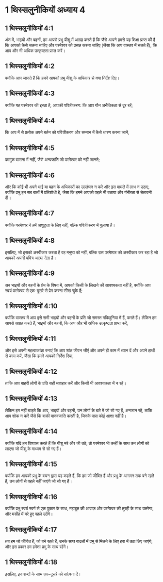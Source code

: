# 1 थिस्सलुनीकियों अध्याय 4

## 1 थिस्सलुनीकियों 4:1

अंत में, भाइयों और बहनों, हम आपसे प्रभु यीशु में आग्रह करते हैं कि जैसे आपने हमसे यह शिक्षा प्राप्त की है कि आपको कैसे चलना चाहिए और परमेश्वर को प्रसन्न करना चाहिए (जैसा कि आप वास्तव में चलते हैं), कि आप और भी अधिक उत्कृष्टता प्राप्त करें।

## 1 थिस्सलुनीकियों 4:2

क्योंकि आप जानते हैं कि हमने आपको प्रभु यीशु के अधिकार से क्या निर्देश दिए।

## 1 थिस्सलुनीकियों 4:3

क्योंकि यह परमेश्वर की इच्छा है, आपकी पवित्रीकरण: कि आप यौन अनैतिकता से दूर रहें;

## 1 थिस्सलुनीकियों 4:4

कि आप में से प्रत्येक अपने बर्तन को पवित्रीकरण और सम्मान में कैसे धारण करना जानें,

## 1 थिस्सलुनीकियों 4:5

कामुक वासना में नहीं, जैसे अन्यजाति जो परमेश्वर को नहीं जानते;

## 1 थिस्सलुनीकियों 4:6

और कि कोई भी अपने भाई या बहन के अधिकारों का उल्लंघन न करे और इस मामले में लाभ न उठाए, क्योंकि प्रभु इन सब बातों में प्रतिशोधी है, जैसा कि हमने आपको पहले भी बताया और गंभीरता से चेतावनी दी।

## 1 थिस्सलुनीकियों 4:7

क्योंकि परमेश्वर ने हमें अशुद्धता के लिए नहीं, बल्कि पवित्रीकरण में बुलाया है।

## 1 थिस्सलुनीकियों 4:8

इसलिए, जो इसको अस्वीकार करता है वह मनुष्य को नहीं, बल्कि उस परमेश्वर को अस्वीकार कर रहा है जो आपको अपनी पवित्र आत्मा देता है।

## 1 थिस्सलुनीकियों 4:9

अब भाइयों और बहनों के प्रेम के विषय में, आपको किसी के लिखने की आवश्यकता नहीं है, क्योंकि आप स्वयं परमेश्वर से एक-दूसरे से प्रेम करना सीख चुके हैं;

## 1 थिस्सलुनीकियों 4:10

क्योंकि वास्तव में आप इसे सभी भाइयों और बहनों के प्रति जो समस्त मकिदुनिया में हैं, करते हैं। लेकिन हम आपसे आग्रह करते हैं, भाइयों और बहनों, कि आप और भी अधिक उत्कृष्टता प्राप्त करें,

## 1 थिस्सलुनीकियों 4:11

और इसे अपनी महत्वाकांक्षा बनाएं कि आप शांत जीवन जीएं और अपने ही काम में ध्यान दें और अपने हाथों से काम करें, जैसा कि हमने आपको निर्देश दिया,

## 1 थिस्सलुनीकियों 4:12

ताकि आप बाहरी लोगों के प्रति सही व्यवहार करें और किसी भी आवश्यकता में न रहें।

## 1 थिस्सलुनीकियों 4:13

लेकिन हम नहीं चाहते कि आप, भाइयों और बहनों, उन लोगों के बारे में जो सो गए हैं, अनजान रहें, ताकि आप शोक न करें जैसे कि बाकी मानवजाति करती है, जिनके पास कोई आशा नहीं है।

## 1 थिस्सलुनीकियों 4:14

क्योंकि यदि हम विश्वास करते हैं कि यीशु मरे और जी उठे, तो परमेश्वर भी उन्हीं के साथ उन लोगों को लाएगा जो यीशु के माध्यम से सो गए हैं।

## 1 थिस्सलुनीकियों 4:15

क्योंकि हम आपको प्रभु के वचन द्वारा यह कहते हैं, कि हम जो जीवित हैं और प्रभु के आगमन तक बने रहते हैं, उन लोगों से पहले नहीं जाएंगे जो सो गए हैं।

## 1 थिस्सलुनीकियों 4:16

क्योंकि प्रभु स्वयं स्वर्ग से एक पुकार के साथ, महादूत की आवाज़ और परमेश्वर की तुरही के साथ उतरेगा, और मसीह में मरे हुए पहले उठेंगे।

## 1 थिस्सलुनीकियों 4:17

तब हम जो जीवित हैं, जो बने रहते हैं, उनके साथ बादलों में प्रभु से मिलने के लिए हवा में उठा लिए जाएंगे, और इस प्रकार हम हमेशा प्रभु के साथ रहेंगे।

## 1 थिस्सलुनीकियों 4:18

इसलिए, इन शब्दों के साथ एक-दूसरे को सांत्वना दें।
